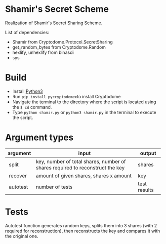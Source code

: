 # Shamir's Secret Scheme

Realization of Shamir's Secret Sharing Scheme. 

List of dependencies:

* Shamir from Cryptodome.Protocol.SecretSharing
* get_random_bytes from Cryptodome.Random
* hexlify, unhexlify from binascii
* sys

# Build

* Install [Python3](https://www.python.org/downloads/)
* Run `pip install pycryptodomex`to install Cryptodome
* Navigate the terminal to the directory where the script is located using the `$ cd` command.
* Type `python shamir.py` or `python3 shamir.py` in the terminal to execute the script.

# Argument types

| argument | input | output | 
| --- | --- | --- |
|  ‎ split | key, number of total shares, number of shares required to reconstruct the key  | shares | 
|  ‎ recover | amount of given shares, shares x amount | key | 
|  ‎ autotest | number of tests | test results | 

# Tests

Autotest function generates random keys, splits them into 3 shares (with 2 required for reconstruction), then reconstructs the key and compares it with the original one. 